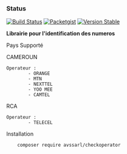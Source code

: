 ### Status
[![Build Status](https://travis-ci.org/gildastema/checkoperator.svg?branch=master)](https://travis-ci.org/gildastema/checkoperator)
[![Packetgist](https://img.shields.io/packagist/v/avssarl/checkoperator.svg)](https://packagist.org/packages/avssarl/checkoperator)
[![Version Stable](https://img.shields.io/packagist/dm/avssarl/checkoperator.svg)](https://packagist.org/packages/avssarl/checkoperator/stats)



**Librairie pour l'identification des numeros** 

Pays Supporté

CAMEROUN 

    Operateur : 
            - ORANGE
            - MTN
            - NEXTTEL
            - YOO MEE
            - CAMTEL
          
RCA
    
    Operateur :
            - TELECEL            
            
            
Installation

        composer require avssarl/checkoperator
        
               

